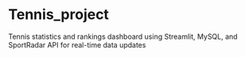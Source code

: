 # Tennis_project
Tennis statistics and rankings dashboard using Streamlit, MySQL, and SportRadar API for real-time data updates

